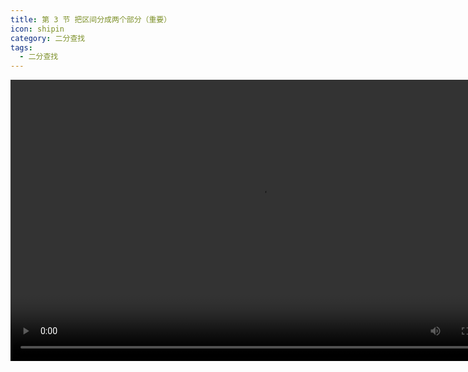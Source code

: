 ```yaml
---
title: 第 3 节 把区间分成两个部分（重要）
icon: shipin
category: 二分查找
tags:
  - 二分查找
---
```


<video src="https://suanfa8.com/files/binary-search/6-3.mp4" controls="controls" width="800" height="450">
Your browser does not support the video tag.
</video>
